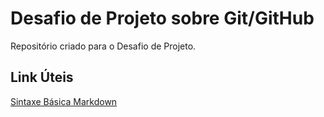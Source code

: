 # Desafio de Projeto sobre Git/GitHub
Repositório criado para o Desafio de Projeto.

## Link Úteis
[Sintaxe Básica Markdown](http://www.markdownguide.org/basic-syntax/)
